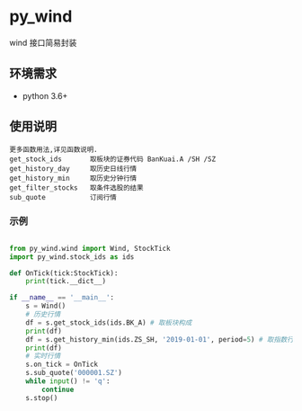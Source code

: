 # py_wind
wind 接口简易封装

## 环境需求
* python 3.6+

## 使用说明
    更多函数用法,详见函数说明.
    get_stock_ids       取板块的证券代码 BanKuai.A /SH /SZ
    get_history_day     取历史日线行情
    get_history_min     取历史分钟行情
    get_filter_stocks   取条件选股的结果
    sub_quote           订阅行情
    
### 示例
```python

from py_wind.wind import Wind, StockTick
import py_wind.stock_ids as ids

def OnTick(tick:StockTick):
    print(tick.__dict__)

if __name__ == '__main__':
    s = Wind()
    # 历史行情
    df = s.get_stock_ids(ids.BK_A) # 取板块构成
    print(df)
    df = s.get_history_min(ids.ZS_SH, '2019-01-01', period=5) # 取指数行情数据
    print(df)
    # 实时行情
    s.on_tick = OnTick
    s.sub_quote('000001.SZ')
    while input() != 'q':
        continue
    s.stop()

```

